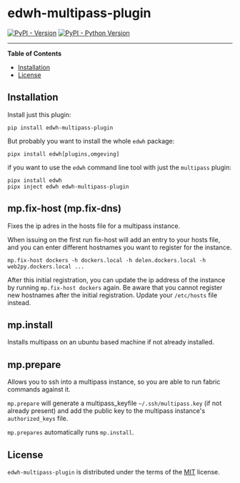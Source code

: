 # edwh-multipass-plugin

[![PyPI - Version](https://img.shields.io/pypi/v/edwh-multipass-plugin.svg)](https://pypi.org/project/edwh-multipass-plugin)
[![PyPI - Python Version](https://img.shields.io/pypi/pyversions/edwh-multipass-plugin.svg)](https://pypi.org/project/edwh-multipass-plugin)

-----

**Table of Contents**

- [Installation](#installation)
- [License](#license)

## Installation

Install just this plugin:

```console
pip install edwh-multipass-plugin
```

But probably you want to install the whole `edwh` package:

```console
pipx install edwh[plugins,omgeving]
```

if you want to use the `edwh` command line tool with just the `multipass` plugin:

```console
pipx install edwh
pipx inject edwh edwh-multipass-plugin
```

## mp.fix-host (mp.fix-dns)
Fixes the ip adres in the hosts file for a multipass instance.

When issuing on the first run fix-host will add an entry to your hosts file, and you can enter 
different hostnames you want to register for the instance.

```
mp.fix-host dockers -h dockers.local -h delen.dockers.local -h web2py.dockers.local ... 
```

After this initial registration, you can update the ip address of the instance by running `mp.fix-host dockers` again.
Be aware that you cannot register new hostnames after the initial registration. Update your 
`/etc/hosts` file instead. 

## mp.install 
Installs multipass on an ubuntu based machine if not already installed. 


## mp.prepare 
Allows you to ssh into a multipass instance, so you are able to run fabric commands against it. 


`mp.prepare` will generate a multipass_keyfile `~/.ssh/multipass.key` (if not already present) 
and add the public key to the multipass instance's `authorized_keys` file. 

`mp.prepares` automatically runs `mp.install`. 

## License

`edwh-multipass-plugin` is distributed under the terms of the [MIT](https://spdx.org/licenses/MIT.html) license.
